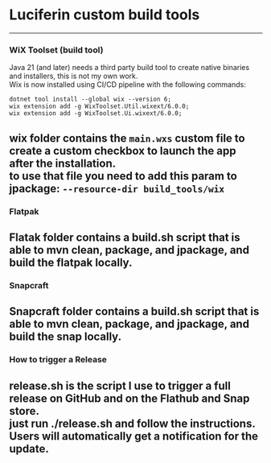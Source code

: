 # Luciferin custom build tools

---

### WiX Toolset (build tool)

Java 21 (and later) needs a third party build tool to create native binaries and installers, this is not my own work.  
Wix is now installed using CI/CD pipeline with the following commands:

```
dotnet tool install --global wix --version 6;
wix extension add -g WixToolset.Util.wixext/6.0.0;
wix extension add -g WixToolset.Ui.wixext/6.0.0;
```

wix folder contains the `main.wxs` custom file to create a custom checkbox to launch the app after the installation.  
to use that file you need to add this param to jpackage: `--resource-dir build_tools/wix`
---

### Flatpak

Flatak folder contains a build.sh script that is able to mvn clean, package, and jpackage, and build the flatpak
locally.
---

### Snapcraft

Snapcraft folder contains a build.sh script that is able to mvn clean, package, and jpackage, and build the snap
locally.
---

### How to trigger a Release
release.sh is the script I use to trigger a full release on GitHub and on the Flathub and Snap store.  
just run ./release.sh and follow the instructions.  
Users will automatically get a notification for the update.
---